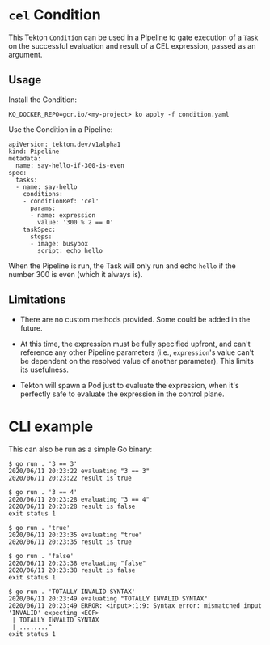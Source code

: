 # `cel` Condition

This Tekton `Condition` can be used in a Pipeline to gate execution of a `Task`
on the successful evaluation and result of a CEL expression, passed as an argument.

## Usage

Install the Condition:

```
KO_DOCKER_REPO=gcr.io/<my-project> ko apply -f condition.yaml
```

Use the Condition in a Pipeline:

```
apiVersion: tekton.dev/v1alpha1
kind: Pipeline
metadata:
  name: say-hello-if-300-is-even
spec:
  tasks:
  - name: say-hello
    conditions:
    - conditionRef: 'cel'
      params:
      - name: expression
        value: '300 % 2 == 0'
    taskSpec:
      steps:
      - image: busybox
        script: echo hello
```

When the Pipeline is run, the Task will only run and echo `hello` if the number
300 is even (which it always is).

## Limitations

* There are no custom methods provided. Some could be added in the future.

* At this time, the expression must be fully specified upfront, and can't
  reference any other Pipeline parameters (i.e., `expression`'s value can't be
  dependent on the resolved value of another parameter). This limits its
  usefulness.

* Tekton will spawn a Pod just to evaluate the expression, when it's perfectly
  safe to evaluate the expression in the control plane.

# CLI example

This can also be run as a simple Go binary:

```
$ go run . '3 == 3'
2020/06/11 20:23:22 evaluating "3 == 3"
2020/06/11 20:23:22 result is true

$ go run . '3 == 4'
2020/06/11 20:23:28 evaluating "3 == 4"
2020/06/11 20:23:28 result is false
exit status 1

$ go run . 'true'
2020/06/11 20:23:35 evaluating "true"
2020/06/11 20:23:35 result is true

$ go run . 'false'
2020/06/11 20:23:38 evaluating "false"
2020/06/11 20:23:38 result is false
exit status 1

$ go run . 'TOTALLY INVALID SYNTAX'
2020/06/11 20:23:49 evaluating "TOTALLY INVALID SYNTAX"
2020/06/11 20:23:49 ERROR: <input>:1:9: Syntax error: mismatched input 'INVALID' expecting <EOF>
 | TOTALLY INVALID SYNTAX
 | ........^
exit status 1
```
